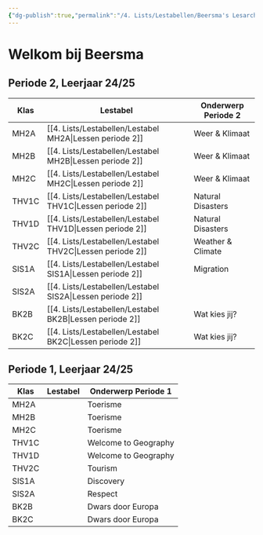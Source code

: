 ```yaml
---
{"dg-publish":true,"permalink":"/4. Lists/Lestabellen/Beersma's Lesarchief/","tags":["gardenEntry"]}
---
```


# Welkom bij Beersma

## Periode 2, Leerjaar 24/25

| Klas  | Lestabel                             | Onderwerp Periode 2 |
| ----- | ------------------------------------ | ------------------- |
| MH2A  | [[4. Lists/Lestabellen/Lestabel MH2A\|Lessen periode 2]]  | Weer & Klimaat      |
| MH2B  | [[4. Lists/Lestabellen/Lestabel MH2B\|Lessen periode 2]]  | Weer & Klimaat      |
| MH2C  | [[4. Lists/Lestabellen/Lestabel MH2C\|Lessen periode 2]]  | Weer & Klimaat      |
| THV1C | [[4. Lists/Lestabellen/Lestabel THV1C\|Lessen periode 2]] | Natural Disasters   |
| THV1D | [[4. Lists/Lestabellen/Lestabel THV1D\|Lessen periode 2]] | Natural Disasters   |
| THV2C | [[4. Lists/Lestabellen/Lestabel THV2C\|Lessen periode 2]] | Weather & Climate   |
| SIS1A | [[4. Lists/Lestabellen/Lestabel SIS1A\|Lessen periode 2]] | Migration           |
| SIS2A | [[4. Lists/Lestabellen/Lestabel SIS2A\|Lessen periode 2]] |                     |
| BK2B  | [[4. Lists/Lestabellen/Lestabel BK2B\|Lessen periode 2]]  | Wat kies jij?       |
| BK2C  | [[4. Lists/Lestabellen/Lestabel BK2C\|Lessen periode 2]]  | Wat kies jij?       |
## Periode 1, Leerjaar 24/25

| Klas  | Lestabel | Onderwerp Periode 1  |
| ----- | -------- | -------------------- |
| MH2A  |          | Toerisme             |
| MH2B  |          | Toerisme             |
| MH2C  |          | Toerisme             |
| THV1C |          | Welcome to Geography |
| THV1D |          | Welcome to Geography |
| THV2C |          | Tourism              |
| SIS1A |          | Discovery            |
| SIS2A |          | Respect              |
| BK2B  |          | Dwars door Europa    |
| BK2C  |          | Dwars door Europa    |
